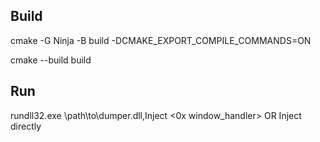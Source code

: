 ## Build

cmake -G Ninja -B build -DCMAKE_EXPORT_COMPILE_COMMANDS=ON

cmake --build build

## Run

rundll32.exe \path\to\dumper.dll,Inject <0x window_handler> OR Inject directly